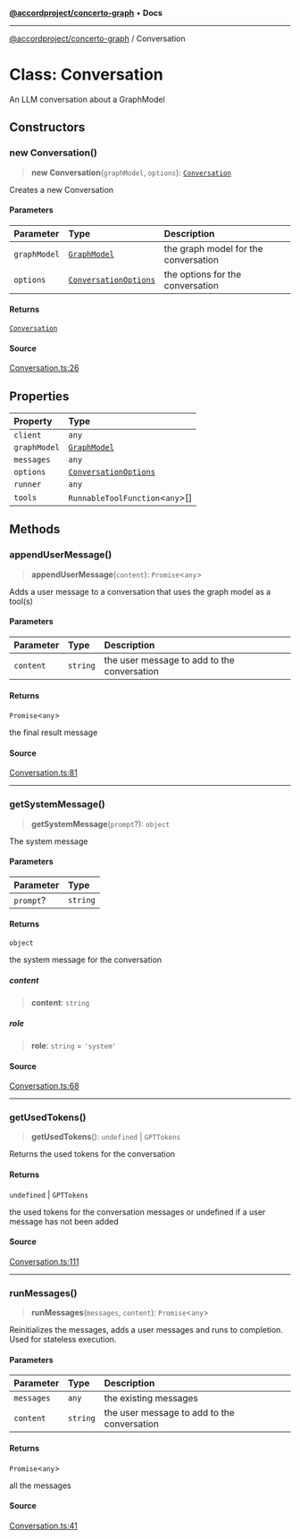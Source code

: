 [**@accordproject/concerto-graph**](../README.md) • **Docs**

***

[@accordproject/concerto-graph](../README.md) / Conversation

# Class: Conversation

An LLM conversation about a GraphModel

## Constructors

### new Conversation()

> **new Conversation**(`graphModel`, `options`): [`Conversation`](Conversation.md)

Creates a new Conversation

#### Parameters

| Parameter | Type | Description |
| :------ | :------ | :------ |
| `graphModel` | [`GraphModel`](GraphModel.md) | the graph model for the conversation |
| `options` | [`ConversationOptions`](../type-aliases/ConversationOptions.md) | the options for the conversation |

#### Returns

[`Conversation`](Conversation.md)

#### Source

[Conversation.ts:26](https://github.com/accordproject/lab-concerto-graph/blob/87c81018347fa08584f3cb9907a3e77815e8c62a/src/Conversation.ts#L26)

## Properties

| Property | Type |
| :------ | :------ |
| `client` | `any` |
| `graphModel` | [`GraphModel`](GraphModel.md) |
| `messages` | `any` |
| `options` | [`ConversationOptions`](../type-aliases/ConversationOptions.md) |
| `runner` | `any` |
| `tools` | `RunnableToolFunction`\<`any`\>[] |

## Methods

### appendUserMessage()

> **appendUserMessage**(`content`): `Promise`\<`any`\>

Adds a user message to a conversation that uses the
graph model as a tool(s)

#### Parameters

| Parameter | Type | Description |
| :------ | :------ | :------ |
| `content` | `string` | the user message to add to the conversation |

#### Returns

`Promise`\<`any`\>

the final result message

#### Source

[Conversation.ts:81](https://github.com/accordproject/lab-concerto-graph/blob/87c81018347fa08584f3cb9907a3e77815e8c62a/src/Conversation.ts#L81)

***

### getSystemMessage()

> **getSystemMessage**(`prompt`?): `object`

The system message

#### Parameters

| Parameter | Type |
| :------ | :------ |
| `prompt`? | `string` |

#### Returns

`object`

the system message for the conversation

##### content

> **content**: `string`

##### role

> **role**: `string` = `'system'`

#### Source

[Conversation.ts:68](https://github.com/accordproject/lab-concerto-graph/blob/87c81018347fa08584f3cb9907a3e77815e8c62a/src/Conversation.ts#L68)

***

### getUsedTokens()

> **getUsedTokens**(): `undefined` \| `GPTTokens`

Returns the used tokens for the conversation

#### Returns

`undefined` \| `GPTTokens`

the used tokens for the conversation messages
or undefined if a user message has not been added

#### Source

[Conversation.ts:111](https://github.com/accordproject/lab-concerto-graph/blob/87c81018347fa08584f3cb9907a3e77815e8c62a/src/Conversation.ts#L111)

***

### runMessages()

> **runMessages**(`messages`, `content`): `Promise`\<`any`\>

Reinitializes the messages, adds a user messages and runs
to completion. Used for stateless execution.

#### Parameters

| Parameter | Type | Description |
| :------ | :------ | :------ |
| `messages` | `any` | the existing messages |
| `content` | `string` | the user message to add to the conversation |

#### Returns

`Promise`\<`any`\>

all the messages

#### Source

[Conversation.ts:41](https://github.com/accordproject/lab-concerto-graph/blob/87c81018347fa08584f3cb9907a3e77815e8c62a/src/Conversation.ts#L41)
